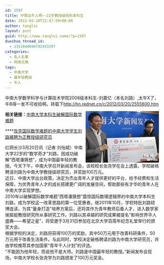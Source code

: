 ```yaml
---
id: 1597
title: 中南出牛人啊——22岁教授级别的本科生
date: 2012-03-20T22:47:59+00:00
author: tanglei
layout: post
guid: http://www.tanglei.name/?p=1597
duoshuo_thread_id:
  - 1351844048792453297
categories:
  - 名人名事
  - 网络文摘
tags:
  - 中南大学
  - 最年轻教授
  - 牛人
---
```

中南大学数学科学与计算技术学院2008级本科生-刘嘉忆（本名刘路）,太牛X了，牛B得一发不可收拾啊。转载下<http://hn.rednet.cn/c/2012/03/20/2555600.htm>

[<img style="display: inline; margin-left: 0px; margin-right: 0px" title="中南大学校长张尧学为刘路（右）颁发100万元奖金" alt="中南大学校长张尧学为刘路（右）颁发100万元奖金" align="right" src="/wp-content/uploads/2012/03/image_thumb3.png" width="240" height="168" />](/wp-content/uploads/2012/03/image3.png) 

**相关链接：**[中南大学本科生破解国际数学难题](http://hn.rednet.cn/c/2011/10/08/2392501.htm)

****[攻克国际数学难题的中南大学学生刘路被聘为正教授级研究员](http://hn.rednet.cn/c/2012/03/20/2555683.htm)

红网长沙3月20日讯（记者 刘怡斌）中南大学22岁的“数学奇才”刘路，因成功破解“西塔潘猜想”，成为中国最年轻的教授。今天下午，中南大学召开新闻发布会，该校校长张尧学在会上透露，学校破格聘请刘路为中南大学教授级研究员，并奖励100万元。    
近日，中南大学出台政策，决定为杰出青年人才提供更好的平台，给予经费和生活保障，为优秀青年人才的成长搭建更广阔的发展空间，帮助那些有才华的青年人在中南大学实现梦想。    
2010年以破解国际数学难题“西塔潘猜想”震惊国际数理逻辑界的中南大学本科生刘路，成为学校这一改革思路的第一位受惠者。继2011年10月，学校特批刘路硕博连读，为其“量身打造”培养方案后，还将其作为青年教师后备人才，进入数学家侯振挺教授研究所从事研究工作。刘路以其卓越的研究成果被提名“影响世界华人盛典——希望之星”，将受邀于3月31日参加在北京大学百周年纪念礼堂举行的颁奖大会。    
根据学校的决定，刘路将获得100万的奖励，其中50万元用于改善科研条件，50万元用于改善生活条件。与此同时，学校决定破格聘请刘路为中南大学研究员，并由学校推荐其参加国家“青年千人计划”的评选。    
“不能因为他年轻，而说他不是大师。刘路是中国最年轻的教授。”新闻发布会现场，中南大学校长张尧学为刘路颁发了100万元奖金。
